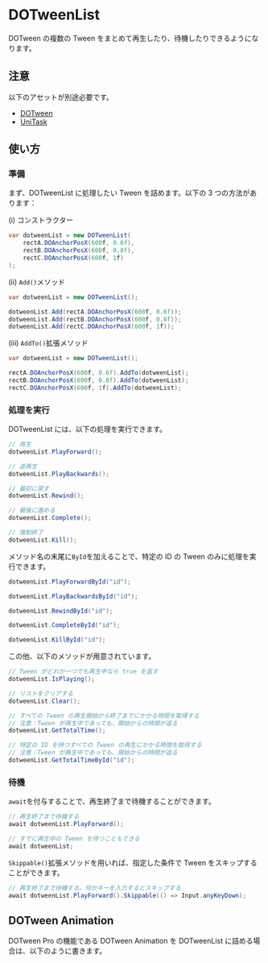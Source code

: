 # DOTweenList

DOTween の複数の Tween をまとめて再生したり、待機したりできるようになります。

## 注意

以下のアセットが別途必要です。

- [DOTween](https://assetstore.unity.com/packages/tools/animation/dotween-hotween-v2-27676)
- [UniTask](https://github.com/Cysharp/UniTask)

## 使い方

### 準備

まず、DOTweenList に処理したい Tween を詰めます。以下の 3 つの方法があります：

(i) コンストラクター

```cs
var dotweenList = new DOTweenList(
	rectA.DOAnchorPosX(600f, 0.6f),
	rectB.DOAnchorPosX(600f, 0.8f),
	rectC.DOAnchorPosX(600f, 1f)
);
```

(ii) `Add()`メソッド

```cs
var dotweenList = new DOTweenList();

dotweenList.Add(rectA.DOAnchorPosX(600f, 0.6f));
dotweenList.Add(rectB.DOAnchorPosX(600f, 0.8f));
dotweenList.Add(rectC.DOAnchorPosX(600f, 1f));
```

(iii) `AddTo()`拡張メソッド

```cs
var dotweenList = new DOTweenList();

rectA.DOAnchorPosX(600f, 0.6f).AddTo(dotweenList);
rectB.DOAnchorPosX(600f, 0.8f).AddTo(dotweenList);
rectC.DOAnchorPosX(600f, 1f).AddTo(dotweenList);
```

### 処理を実行

DOTweenList には、以下の処理を実行できます。

```cs
// 再生
dotweenList.PlayForward();

// 逆再生
dotweenList.PlayBackwards();

// 最初に戻す
dotweenList.Rewind();

// 最後に進める
dotweenList.Complete();

// 強制終了
dotweenList.Kill();
```

メソッド名の末尾に`ById`を加えることで、特定の ID の Tween のみに処理を実行できます。

```cs
dotweenList.PlayForwardById("id");

dotweenList.PlayBackwardsById("id");

dotweenList.RewindById("id");

dotweenList.CompleteById("id");

dotweenList.KillById("id");
```

この他、以下のメソッドが用意されています。

```cs
// Tween がどれか一つでも再生中なら true を返す
dotweenList.IsPlaying();

// リストをクリアする
dotweenList.Clear();

// すべての Tween の再生開始から終了までにかかる時間を取得する
// 注意：Tween が再生中であっても、開始からの時間が返る
dotweenList.GetTotalTime();

// 特定の ID を持つすべての Tween の再生にかかる時間を取得する
// 注意：Tween が再生中であっても、開始からの時間が返る
dotweenList.GetTotalTimeById("id");
```

### 待機

`await`を付与することで、再生終了まで待機することができます。

```cs
// 再生終了まで待機する
await dotweenList.PlayForward();

// すでに再生中の Tween を待つこともできる
await dotweenList;
```

`Skippable()`拡張メソッドを用いれば、指定した条件で Tween をスキップすることができます。

```cs
// 再生終了まで待機する。何かキーを入力するとスキップする
await dotweenList.PlayForward().Skippable(() => Input.anyKeyDown);
```

## DOTween Animation

DOTween Pro の機能である DOTween Animation を DOTweenList に詰める場合は、以下のように書きます。
